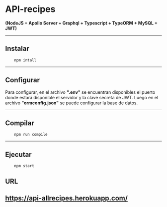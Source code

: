# API-recipes
**(NodeJS + Apollo Server + Graphql + Typescript + TypeORM + MySQL + JWT)**

* * *

## Instalar

		npm intall

* * *

## Configurar
Para configurar, en el archivo **".env"** se encuentran disponibles el puerto donde estará disponible el servidor y la clave secreta de JWT.
Luego en el archivo **"ormconfig.json"** se puede configurar la base de datos.

* * *

## Compilar

		npm run compile

* * *

## Ejecutar

		npm start

## URL

## https://api-allrecipes.herokuapp.com/
